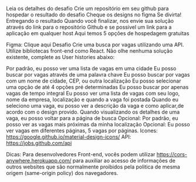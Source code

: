 Leia os detalhes do desafio
Crie um repositório em seu github para hospedar o resultado do desafio
Cheque os designs no figma
Se divirta!
Entregando o resultado
Quando você finalizar, nos envie sua solução através do link para o repositório Github e se possivel um link para a aplicação em qualquer host Aqui temos 5 opções de hospedagem gratuitas

Figma: Clique aqui
Desafio
Crie uma busca por vagas utilizando uma API. Utilize bibliotecas front-end como React. Não olhe nenhuma solução existente, complete as User histories abaixo:

Por padrão, eu posso ver uma lista de vagas em uma cidade
Eu posso buscar por vagas através de uma palavra chave
Eu posso buscar por vagas com um nome de cidade, CEP, ou outra localização
Eu posso selecionar uma opção de até 4 opções pré determinadas
Eu posso buscar por apenas vagas de tempo integral
Eu posso ver uma lista de vagas com seu logo, nome da empresa, localização e quando a vaga foi postada
Quando eu seleciono uma vaga, eu posso ver a descrição da vaga e como aplicar,de acordo com o design provido.
Quando visualizando os detalhes de uma vaga, eu posso voltar para a página de busca
Opcional: Por padrão, eu posso ver as vagas mais próximas da minha localização
Opcional: Eu posso ver vagas em diferentes páginas, 5 vagas por páginas.
Icones: https://google.github.io/material-design-icons/ API: https://jobs.github.com/api

Dicas: Para desenvolvedores Front-end, vocês podem utilizar https://cors-anywhere.herokuapp.com/ para auxiliar ao acesso de informações de outros websites que são normalmente proibidos pela politica de mesma origem (same-origin policy) dos navegadores.